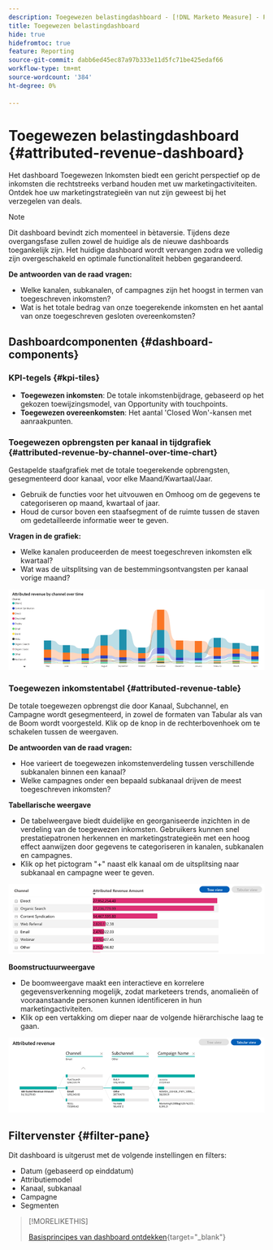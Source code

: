 ```yaml
---
description: Toegewezen belastingdashboard - [!DNL Marketo Measure] - Product
title: Toegewezen belastingdashboard
hide: true
hidefromtoc: true
feature: Reporting
source-git-commit: dabb6ed45ec87a97b333e11d5fc71be425edaf66
workflow-type: tm+mt
source-wordcount: '384'
ht-degree: 0%

---
```


# Toegewezen belastingdashboard {#attributed-revenue-dashboard}

Het dashboard Toegewezen Inkomsten biedt een gericht perspectief op de inkomsten die rechtstreeks verband houden met uw marketingactiviteiten. Ontdek hoe uw marketingstrategieën van nut zijn geweest bij het verzegelen van deals.

>[!NOTE]
>
>Dit dashboard bevindt zich momenteel in bètaversie. Tijdens deze overgangsfase zullen zowel de huidige als de nieuwe dashboards toegankelijk zijn. Het huidige dashboard wordt vervangen zodra we volledig zijn overgeschakeld en optimale functionaliteit hebben gegarandeerd.

**De antwoorden van de raad vragen:**

* Welke kanalen, subkanalen, of campagnes zijn het hoogst in termen van toegeschreven inkomsten?
* Wat is het totale bedrag van onze toegerekende inkomsten en het aantal van onze toegeschreven gesloten overeenkomsten?

## Dashboardcomponenten {#dashboard-components}

### KPI-tegels {#kpi-tiles}

* **Toegewezen inkomsten**: De totale inkomstenbijdrage, gebaseerd op het gekozen toewijzingsmodel, van Opportunity with touchpoints.
* **Toegewezen overeenkomsten**: Het aantal &#39;Closed Won&#39;-kansen met aanraakpunten.

### Toegewezen opbrengsten per kanaal in tijdgrafiek {#attributed-revenue-by-channel-over-time-chart}

Gestapelde staafgrafiek met de totale toegerekende opbrengsten, gesegmenteerd door kanaal, voor elke Maand/Kwartaal/Jaar.

* Gebruik de functies voor het uitvouwen en Omhoog om de gegevens te categoriseren op maand, kwartaal of jaar.
* Houd de cursor boven een staafsegment of de ruimte tussen de staven om gedetailleerde informatie weer te geven.

**Vragen in de grafiek:**

* Welke kanalen produceerden de meest toegeschreven inkomsten elk kwartaal?
* Wat was de uitsplitsing van de bestemmingsontvangsten per kanaal vorige maand?

![](assets/attributed-revenue-dashboard-1.png)

### Toegewezen inkomstentabel {#attributed-revenue-table}

De totale toegewezen opbrengst die door Kanaal, Subchannel, en Campagne wordt gesegmenteerd, in zowel de formaten van Tabular als van de Boom wordt voorgesteld. Klik op de knop in de rechterbovenhoek om te schakelen tussen de weergaven.

**De antwoorden van de raad vragen:**

* Hoe varieert de toegewezen inkomstenverdeling tussen verschillende subkanalen binnen een kanaal?
* Welke campagnes onder een bepaald subkanaal drijven de meest toegeschreven inkomsten?

**Tabellarische weergave**

* De tabelweergave biedt duidelijke en georganiseerde inzichten in de verdeling van de toegewezen inkomsten. Gebruikers kunnen snel prestatiepatronen herkennen en marketingstrategieën met een hoog effect aanwijzen door gegevens te categoriseren in kanalen, subkanalen en campagnes.
* Klik op het pictogram &quot;+&quot; naast elk kanaal om de uitsplitsing naar subkanaal en campagne weer te geven.

![](assets/attributed-revenue-dashboard-2.png)

**Boomstructuurweergave**

* De boomweergave maakt een interactieve en korrelere gegevensverkenning mogelijk, zodat marketeers trends, anomalieën of vooraanstaande personen kunnen identificeren in hun marketingactiviteiten.
* Klik op een vertakking om dieper naar de volgende hiërarchische laag te gaan.

![](assets/attributed-revenue-dashboard-3.png)

## Filtervenster {#filter-pane}

Dit dashboard is uitgerust met de volgende instellingen en filters:

* Datum (gebaseerd op einddatum)
* Attributiemodel
* Kanaal, subkanaal
* Campagne
* Segmenten

>[!MORELIKETHIS]
>
>[Basisprincipes van dashboard ontdekken](/help/marketo-measure-discover-ui/dashboards/discover-dashboard-basics.md){target="_blank"}
